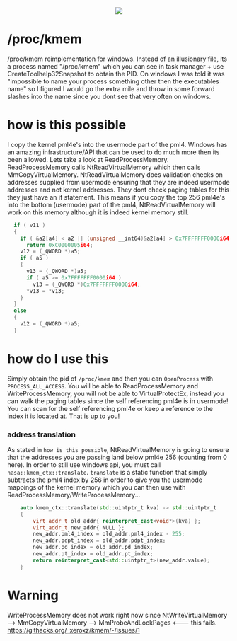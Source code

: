 <div align="center">
    <img src="https://githacks.org/_xeroxz/kmem/-/raw/f9d610783e8699406bf47e2d443813f4b976c4bf/img/kmem-icon.png"/>
</div>

# /proc/kmem

/proc/kmem reimplementation for windows. Instead of an illusionary file, its a process named "/proc/kmem" which you can see in task manager + use CreateToolhelp32Snapshot to obtain the PID. 
On windows I was told it was "impossible to name your process something other then the executables name" so I figured I would go the extra mile and throw in some forward slashes into the name
since you dont see that very often on windows.

# how is this possible

I copy the kernel pml4e's into the usermode part of the pml4. Windows has an amazing infrastructure/API that can be used to do much more then its been allowed. Lets take a look
at ReadProcessMemory. ReadProcessMemory calls NtReadVirtualMemory which then calls MmCopyVirtualMemory. NtReadVirtualMemory does validation checks on addresses supplied from
usermode ensuring that they are indeed usermode addresses and not kernel addresses. They dont check paging tables for this they just have an if statement. This means if you 
copy the top 256 pml4e's into the bottom (usermode) part of the pml4, NtReadVirtualMemory will work on this memory although it is indeed kernel memory still.

```cpp
  if ( v11 )
  {
    if ( &a2[a4] < a2 || (unsigned __int64)&a2[a4] > 0x7FFFFFFF0000i64 || a3 + a4 < a3 || a3 + a4 > 0x7FFFFFFF0000i64 )
      return 0xC0000005i64;
    v12 = (_QWORD *)a5;
    if ( a5 )
    {
      v13 = (_QWORD *)a5;
      if ( a5 >= 0x7FFFFFFF0000i64 )
        v13 = (_QWORD *)0x7FFFFFFF0000i64;
      *v13 = *v13;
    }
  }
  else
  {
    v12 = (_QWORD *)a5;
  }
```

# how do I use this

Simply obtain the pid of `/proc/kmem` and then you can `OpenProcess` with `PROCESS_ALL_ACCESS`. You will be able to ReadProcessMemory and WriteProcessMemory, you will not
be able to VirtualProtectEx, instead you can walk the paging tables since the self referencing pml4e is in usermode! You can scan for the self referencing pml4e or keep a 
reference to the index it is located at. That is up to you!

### address translation

As stated in `how is this possible`, NtReadVirtualMemory is going to ensure that the addresses you are passing land below pml4e 256 (counting from 0 here). In order
to still use windows api, you must call `nasa::kmem_ctx::translate`. `translate` is a static function that simply subtracts the pml4 index by 256 in order to give you the usermode mappings
of the kernel memory which you can then use with ReadProcessMemory/WriteProcessMemory...

```cpp
	auto kmem_ctx::translate(std::uintptr_t kva) -> std::uintptr_t
	{
		virt_addr_t old_addr{ reinterpret_cast<void*>(kva) };
		virt_addr_t new_addr{ NULL };
		new_addr.pml4_index = old_addr.pml4_index - 255;
		new_addr.pdpt_index = old_addr.pdpt_index;
		new_addr.pd_index = old_addr.pd_index;
		new_addr.pt_index = old_addr.pt_index;
		return reinterpret_cast<std::uintptr_t>(new_addr.value);
	}
```

# Warning

WriteProcessMemory does not work right now since NtWriteVirtualMemory --> MmCopyVirtualMemory --> MmProbeAndLockPages <--- this fails. https://githacks.org/_xeroxz/kmem/-/issues/1